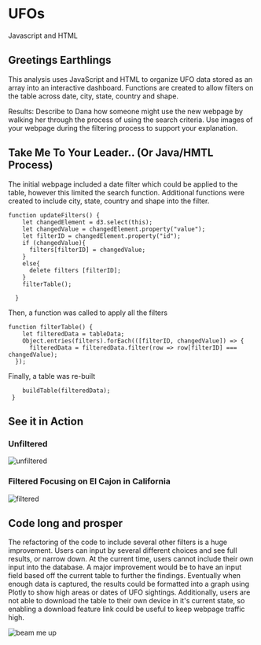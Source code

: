 # UFOs
Javascript and HTML

## Greetings Earthlings
This analysis uses JavaScript and HTML to organize UFO data stored as an array into an interactive dashboard. Functions are created to allow filters on the table across date, city, state, country and shape. 

Results: Describe to Dana how someone might use the new webpage by walking her through the process of using the search criteria. Use images of your webpage during the filtering process to support your explanation.

## Take Me To Your Leader.. (Or Java/HMTL Process)
The initial webpage included  a date filter which could be applied to the table, however this limited the search function. Additional functions were created to include city, state, country and shape into the filter.
```
function updateFilters() {  
    let changedElement = d3.select(this);
    let changedValue = changedElement.property("value");
    let filterID = changedElement.property("id");
    if (changedValue){
      filters[filterID] = changedValue;
    }
    else{
      delete filters [filterID];
    }
    filterTable();
  
  }
```

Then, a function was called to apply all the filters
  ```
  function filterTable() {
      let filteredData = tableData;
      Object.entries(filters).forEach(([filterID, changedValue]) => {
        filteredData = filteredData.filter(row => row[filterID] === changedValue);
    });
 ```
 Finally, a table was re-built
 ```
     buildTable(filteredData);
  }
  ```
  
  
  ## See it in Action
  ### Unfiltered
  ![unfiltered](https://user-images.githubusercontent.com/79612565/120055924-eaa88880-bfed-11eb-92fa-42c8372224ee.png)

  ### Filtered Focusing on El Cajon in California
![filtered](https://user-images.githubusercontent.com/79612565/120055930-fc8a2b80-bfed-11eb-80e9-0d3e668610df.png)


## Code long and prosper
The refactoring of the code to include several other filters is a huge improvement. Users can input by several different choices and see full results, or narrow down. At the current time, users cannot include their own input into the database. A major improvement would be to have an input field based off the current table to further the findings. Eventually when enough data is captured, the results could be formatted into a graph using Plotly to show high areas or dates of UFO sightings. 
Additionally, users are not able to download the table to their own device in it's current state, so enabling a download feature link could be useful to keep webpage traffic high. 

![beam me up](https://user-images.githubusercontent.com/79612565/120056286-f85f0d80-bfef-11eb-8d14-9afd4ed530fe.jpeg)

